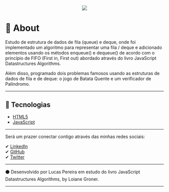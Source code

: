 <h1 align="center">
    <img src="https://images-na.ssl-images-amazon.com/images/I/61AjyNPeDUL.jpg">
</h1>

# 📝 About

Estudo de estrutura de dados de fila (queue) e deque, onde foi implementado um algoritmo para representar uma fila / deque e adicionado elementos usando os métodos enqueue() e dequeue() de acordo com o princípio de FIFO (First in, First out) abordado através do livro JavaScript Datastructures Algorithms.

Além disso, programado dois problemas famosos usando as estruturas de dados de fila e de deque: o jogo de Batata Quente e um verificador de Palíndromo.

---

## 🚀 Tecnologias

- [HTML5](https://developer.mozilla.org/en-US/docs/Web/Guide/HTML/HTML5)
- [JavaScript](https://developer.mozilla.org/en-US/docs/Learn/javascript)

---

Será um prazer conectar contigo através das minhas redes sociais:

✔ [LinkedIn](https://www.linkedin.com/in/lucas-pereira-969a2a190/) <br>
✔ [GitHub](https://github.com/lrdplopes) <br>
✔ [Twitter](https://twitter.com/LCmeducacional) <br>

---

⚫ Desenvolvido por Lucas Pereira em estudo do livro JavaScript Datastructures Algorithms, by Loiane Groner.

---